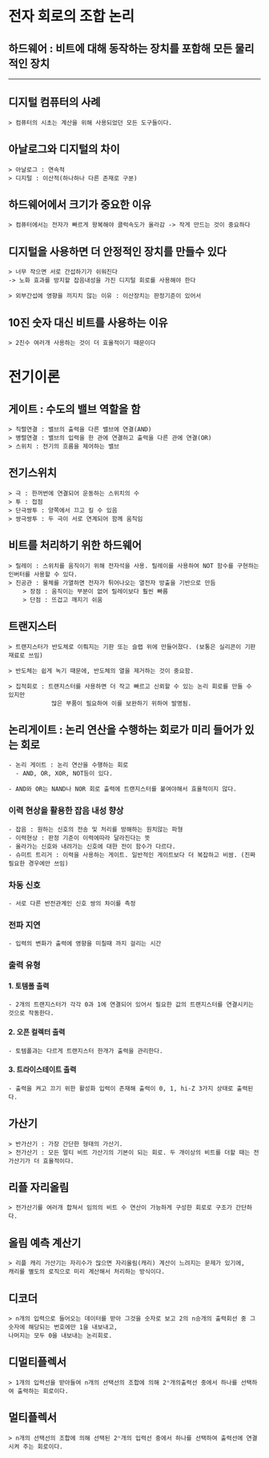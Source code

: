 # 전자 회로의 조합 논리
## 하드웨어 : 비트에 대해 동작하는 장치를 포함해 모든 물리적인 장치
---
## 디지털 컴퓨터의 사례
    > 컴퓨터의 시초는 계산을 위해 사용되었던 모든 도구들이다.

## 아날로그와 디지털의 차이
    > 아날로그 : 연속적
    > 디지털 : 이산적(하나하나 다른 존재로 구분)

## 하드웨어에서 크기가 중요한 이유
    > 컴퓨터에서는 전자가 빠르게 왕복해야 클럭속도가 올라감 -> 작게 만드는 것이 중요하다

## 디지털을 사용하면 더 안정적인 장치를 만들수 있다
    > 너무 작으면 서로 간섭하기가 쉬워진다 
    -> 노화 효과를 방지할 잡음내성을 가진 디지털 회로를 사용해야 한다

    > 외부간섭에 영향을 끼지치 않는 이유 : 이산장치는 판정기준이 있어서

## 10진 숫자 대신 비트를 사용하는 이유
    > 2진수 여러개 사용하는 것이 더 효율적이기 때문이다

# 전기이론

## 게이트 : 수도의 밸브 역할을 함
    > 직렬연결 : 밸브의 출력을 다른 밸브에 연결(AND)
    > 병렬연결 : 밸브의 입력을 한 관에 연결하고 출력을 다른 관에 연결(OR)
    > 스위치 : 전기의 흐름을 제어하는 밸브

## 전기스위치
    > 극 : 한꺼번에 연결되어 운동하는 스위치의 수  
    > 투 : 접점  
    > 단극쌍투 : 양쪽에서 끄고 킬 수 있음
    > 쌍극쌍투 : 두 극이 서로 연계되어 함께 움직임

## 비트를 처리하기 위한 하드웨어
    > 릴레이 : 스위치를 움직이기 위해 전자석을 사용. 릴레이를 사용하여 NOT 함수를 구현하는 인버터를 사용할 수 있다.   
    > 진공관 : 물체를 가열하면 전자가 튀어나오는 열전자 방출을 기반으로 만듬   
        > 장점 : 움직이는 부분이 없어 릴레이보다 훨씬 빠름   
        > 단점 : 뜨겁고 깨지기 쉬움   

## 트랜지스터
    > 트랜지스터가 반도체로 이뤄지는 기판 또는 슬랩 위에 만들어졌다. (보통은 실리콘이 기판 재료로 쓰임)   

    > 반도체는 쉽게 녹기 때문에, 반도체의 열을 제거하는 것이 중요함.   

    > 집적회로 : 트랜지스터를 사용하면 더 작고 빠르고 신뢰할 수 있는 논리 회로를 만들 수 있지만 
                많은 부품이 필요하여 이를 보완하기 위하여 발명됨.

## 논리게이트 : 논리 연산을 수행하는 회로가 미리 들어가 있는 회로
    - 논리 게이트 : 논리 연산을 수행하는 회로
      - AND, OR, XOR, NOT등이 있다.
 
    - AND와 OR는 NAND나 NOR 회로 출력에 트랜지스터를 붙여야해서 효율적이지 않다.
### 이력 현상을 활용한 잡음 내성 향상
    - 잡음 : 원하는 신호의 전송 및 처리를 방해하는 원치않는 파형
    - 이력현상 : 판정 기준이 이력에따라 달라진다는 뜻
    - 올라가는 신호와 내려가는 신호에 대한 전이 함수가 다르다.
    - 슈미트 트리거 : 이력을 사용하는 게이트. 일반적인 게이트보다 더 복잡하고 비쌈. (진짜 필요한 경우에만 쓰임)
### 차동 신호
    - 서로 다른 반전관계인 신호 쌍의 차이를 측정
### 전파 지연
    - 입력의 변화가 출력에 영향을 미칠때 까지 걸리는 시간
### 출력 유형

#### 1. 토템폴 출력
    - 2개의 트랜지스터가 각각 0과 1에 연결되어 있어서 필요한 값의 트랜지스터를 연결시키는 것으로 작동한다.
  
#### 2. 오픈 컬렉터 출력
    - 토템폴과는 다르게 트랜지스터 한개가 출력을 관리한다.
#### 3. 트라이스테이트 출력
    - 출력을 켜고 끄기 위한 활성화 입력이 존재해 출력이 0, 1, hi-Z 3가지 상태로 출력된다.

## 가산기 
    > 반가산기 : 가장 간단한 형태의 가산기.   
    > 전가산기 : 모든 멀티 비트 가산기의 기본이 되는 회로. 두 개이상의 비트를 더할 때는 전가산기가 더 효율적이다.

## 리플 자리올림
    > 전가산기를 여러개 합쳐서 임의의 비트 수 연산이 가능하게 구성한 회로로 구조가 간단하다. 

## 올림 예측 계산기
    > 리플 캐리 가산기는 자리수가 많으면 자리올림(캐리) 계산이 느려지는 문제가 있기에, 
    캐리를 별도의 로직으로 미리 계산해서 처리하는 방식이다.

## 디코더
    > n개의 입력으로 들어오는 데이터를 받아 그것을 숫자로 보고 2의 n승개의 출력회선 중 그 숫자에 해당되는 번호에만 1을 내보내고, 
    나머지는 모두 0을 내보내는 논리회로.

## 디멀티플렉서
    > 1개의 입력선을 받아들여 n개의 선택선의 조합에 의해 2ⁿ개의출력선 중에서 하나를 선택하여 출력하는 회로이다.

## 멀티플렉서
    > n개의 선택선의 조합에 의해 선택된 2ⁿ개의 입력선 중에서 하나를 선택하여 출력선에 연결시켜 주는 회로이다.
